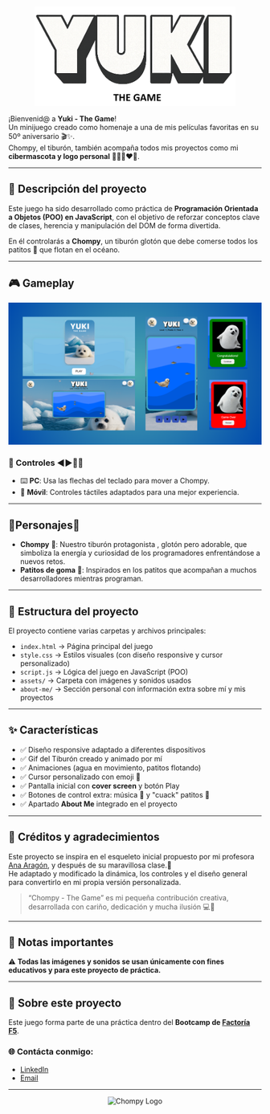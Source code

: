 <p align="center">
  <img src="assets/title-readme.png" alt="Yuki Game Title" width="400">
</p>

¡Bienvenid@ a **Yuki - The Game**!  
Un minijuego creado como homenaje a una de mis películas favoritas en su 50º aniversario 🎬✨.  
Chompy, el tiburón, también acompaña todos mis proyectos como mi **cibermascota y logo personal** 👩🏻‍💻​❤️🦈.  

---

## 📖 Descripción del proyecto
Este juego ha sido desarrollado como práctica de **Programación Orientada a Objetos (POO) en JavaScript**, con el objetivo de reforzar conceptos clave de clases, herencia y manipulación del DOM de forma divertida.  

En él controlarás a **Chompy**, un tiburón glotón que debe comerse todos los patitos 🐥 que flotan en el océano.  

---

## 🎮 Gameplay

<p align="center">
  <img src="assets/screencaps.png" alt="Chompy Game Screenshot" width="700">
</p>

### 🤳 Controles ◀️​▶️​🔼​🔽​
- ⌨️ **PC**: Usa las flechas del teclado para mover a Chompy.  
- 📱 **Móvil**: Controles táctiles adaptados para una mejor experiencia.  

---

## 🐥​​Personajes🦈

- **Chompy** 🦈: Nuestro tiburón protagonista , glotón pero adorable, que simboliza la energía y curiosidad de los programadores enfrentándose a nuevos retos.  
- **Patitos de goma** 🐥: Inspirados en los patitos que acompañan a muchos desarrolladores mientras programan.

---

## 📂 Estructura del proyecto
El proyecto contiene varias carpetas y archivos principales:  

- `index.html` → Página principal del juego  
- `style.css` → Estilos visuales (con diseño responsive y cursor personalizado)  
- `script.js` → Lógica del juego en JavaScript (POO)  
- `assets/` → Carpeta con imágenes y sonidos usados  
- `about-me/` → Sección personal con información extra sobre mí y mis proyectos  

---

## ✨ Características

- ✅ Diseño responsive adaptado a diferentes dispositivos
- ✅ Gif del Tiburón creado y animado por mí
- ✅ Animaciones (agua en movimiento, patitos flotando)
- ✅ Cursor personalizado con emoji 🦈
- ✅ Pantalla inicial con **cover screen** y botón Play
- ✅ Botones de control extra: música 🎵 y "cuack" patitos 🐥
- ✅ Apartado **About Me** integrado en el proyecto

---

## 🙌 Créditos y agradecimientos
Este proyecto se inspira en el esqueleto inicial propuesto por mi profesora [Ana Aragón](https://github.com/anaaragon88/oop-game), y después de su maravillosa clase.🥰  
He adaptado y modificado la dinámica, los controles y el diseño general para convertirlo en mi propia versión personalizada.  

> “Chompy - The Game” es mi pequeña contribución creativa, desarrollada con cariño, dedicación y mucha ilusión 💻🥹

---

## 📌 Notas importantes
⚠️ **Todas las imágenes y sonidos se usan únicamente con fines educativos y para este proyecto de práctica.**  

---

## 🚀 Sobre este proyecto
Este juego forma parte de una práctica dentro del **Bootcamp de [Factoría F5](https://factoriaf5.org/)**.  

### 🌐 Contácta conmigo:
- [LinkedIn](https://www.linkedin.com/in/adayasc/)  
- [Email](mailto:aday.it25@gmail.com)  

---

<p align="center">
  <img src="assets/logo.png" alt="Chompy Logo" width="150">
</p>
